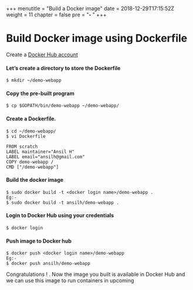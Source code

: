 +++
menutitle = "Build a Docker image"
date = 2018-12-29T17:15:52Z
weight = 11
chapter = false
pre = "<b>- </b>"
+++

# Build Docker image using Dockerfile

Create a [Docker Hub account](https://hub.docker.com/)

#### Let’s create a directory to store the Dockerfile
```shell
$ mkdir ~/demo-webapp
```
#### Copy the pre-built program
```shell
$ cp $GOPATH/bin/demo-webapp ~/demo-webapp/
```

#### Create a Dockerfile.
```shell
$ cd ~/demo-webapp/
$ vi Dockerfile
```
```
FROM scratch
LABEL maintainer="Ansil H"
LABEL email="ansilh@gmail.com"
COPY demo-webapp /
CMD ["/demo-webapp"]
```

#### Build the docker image
```shell
$ sudo docker build -t <docker login name>/demo-webapp .
Eg:-
$ sudo docker build -t ansilh/demo-webapp .
```

#### Login to Docker Hub using your credentials
```shell
$ docker login
```

#### Push image to Docker hub
```shell
$ docker push <docker login name>/demo-webapp
Eg:-
$ docker push ansilh/demo-webapp
```
Congratulations ! . Now the image you built is available in Docker Hub and we can use this image to run containers in upcoming
